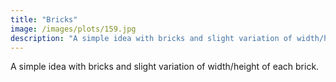 ```yaml
---
title: "Bricks"
image: /images/plots/159.jpg
description: "A simple idea with bricks and slight variation of width/height of each brick."
---
```


A simple idea with bricks and slight variation of width/height of each brick.
